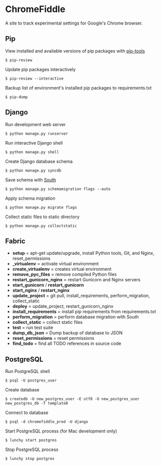 # ChromeFiddle

A site to track experimental settings for Google's Chrome browser.

## Pip

View installed and available versions of pip packages with [pip-tools](https://github.com/nvie/pip-tools)
```
$ pip-review
```

Update pip packages interactively
```
$ pip-review --interactive
```

Backup list of environment's installed pip packages to requirements.txt
```
$ pip-dump
```

## Django

Run development web server
```
$ python manage.py runserver
```

Run interactive Django shell
```
$ python manage.py shell
```

Create Django database schema
```
$ python manage.py syncdb
```

Save schema with [South](http://south.aeracode.org/)
```
$ python manage.py schemamigration flags --auto
```

Apply schema migration
```
$ python manage.py migrate flags
```

Collect static files to static directory
```
$ python manage.py collectstatic
```

## Fabric

+ **setup** = apt-get update/upgrade, install Python tools, Git, and Nginx, reset_permissions
+ **_virtualenv** = activate virtual environment
+ **create_virtualenv** = creates virtual environment
+ **remove_pyc_files** = remove compiled Python files
+ **restart_gunicorn_nginx** = restart Gunicorn and Nginx servers
+ **start_gunicorn** / **restart_gunicorn**
+ **start_nginx** / **restart_nginx**
+ **update_project** = git pull, install_requirements, perform_migration, collect_static
+ **deploy** = update_project, restart_gunicorn_nginx
+ **install_requirements** = install pip requirements from requirements.txt
+ **perform_migration** = perform database migration with South
+ **collect_static** = collect static files
+ **test** = run test suite
+ **dump_db_json** = Dump backup of database to JSON
+ **reset_permissions** = reset permissions
+ **find_todo** = find all TODO references in source code

## PostgreSQL

Run PostgreSQL shell
```
$ psql -U postgres_user
```

Create database
```
$ createdb -U new_postgres_user -E utf8 -O new_postgres_user new_postgres_db -T template0
```

Connect to database
```
$ psql -d chromefiddle_prod -U django
```

Start PostgreSQL process (for Mac development only)
```
$ lunchy start postgres
```

Stop PostgreSQL process
```
$ lunchy stop postgres
```
